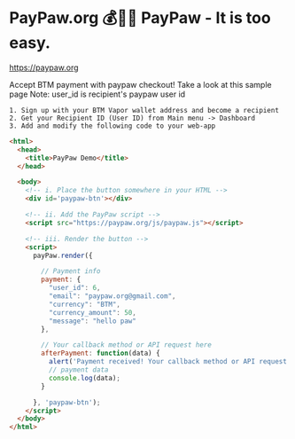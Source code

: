# PayPaw.org 💰🐶🐾 PayPaw - It is too easy.

https://paypaw.org

Accept BTM payment with paypaw checkout!
Take a look at this sample page
Note: user_id is recipient's paypaw user id


    1. Sign up with your BTM Vapor wallet address and become a recipient
    2. Get your Recipient ID (User ID) from Main menu -> Dashboard
    3. Add and modify the following code to your web-app
    
```html
<html>
  <head>
    <title>PayPaw Demo</title>
  </head>

  <body>
    <!-- i. Place the button somewhere in your HTML -->
    <div id='paypaw-btn'></div>

    <!-- ii. Add the PayPaw script -->
    <script src="https://paypaw.org/js/paypaw.js"></script>

    <!-- iii. Render the button -->
    <script>
      payPaw.render({

        // Payment info
        payment: {
          "user_id": 6,
          "email": "paypaw.org@gmail.com",
          "currency": "BTM",
          "currency_amount": 50,
          "message": "hello paw"
        },

        // Your callback method or API request here
        afterPayment: function(data) {
          alert('Payment received! Your callback method or API request here');
          // payment data
          console.log(data);
        }

      }, 'paypaw-btn');
    </script>
  </body>
</html>
```
